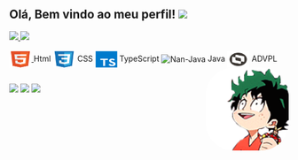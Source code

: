 ## Olá, Bem vindo ao meu perfil! <img src="https://emoji.gg/assets/emoji/4708_Pikachu_Hello.gif" width="24"/>
<div style="display: flex" justify-content="space-between">
  <a href="https://github.com/nanztx">
  <img height="150em" src="https://github-readme-stats.vercel.app/api?username=nanztx&show_icons=true&theme=solarized-dark&include_all_commits=true&count_private=true"/>
  <img height="150em" src="https://github-readme-stats.vercel.app/api/top-langs/?username=nanztx&layout=compact&langs_count=7&theme=solarized-dark"/>
</div>
<div style="display: inline_block"><br>
  <img align="center" alt="Nan-HTML" height="30" width="40" src="https://raw.githubusercontent.com/devicons/devicon/master/icons/html5/html5-original.svg">
  <a>Html</a>
  <img align="center" alt="Nan-CSS" height="30" width="40" src="https://raw.githubusercontent.com/devicons/devicon/master/icons/css3/css3-original.svg">
  <a>CSS</a>
  <img align="center" alt="Nan-Ts" height="30" width="40" src="https://raw.githubusercontent.com/devicons/devicon/master/icons/typescript/typescript-plain.svg">
  <a>TypeScript</a>
  <img align="center" alt="Nan-Java" height="30" width="40" src="https://cdn.jsdelivr.net/gh/devicons/devicon/icons/java/java-original-wordmark.svg">
  <a>Java</a>
  <img align="center" alt="Nan-Advpl" height="30" width="40" src="totvs_advpl.jpg">
  <a>ADVPL</a>
  <img align="right" alt="Nan-pic" height="150" style="border-radius:50px;" src="deku-hype-hype.gif">
</div>
  
  ##
 
<div> 
  <a href="https://instagram.com/ronan_felipe" target="_blank"><img src="https://img.shields.io/badge/-Instagram-%23E4405F?style=for-the-badge&logo=instagram&logoColor=white" target="_blank"></a>
  <a href = "mailto:ronan_felipe@outlook.com"><img src="https://img.shields.io/badge/-Outlook-%230077B5?style=for-the-badge&logo=outlook&logoColor=white" target="_blank"></a>
  <a href="" target="https://www.linkedin.com/in/ronan-felipe-gomes-65754a97/"><img src="https://img.shields.io/badge/-LinkedIn-%230077B5?style=for-the-badge&logo=linkedin&logoColor=white" target="_blank"></a>  
</div>
